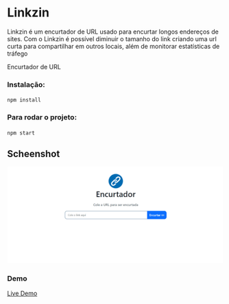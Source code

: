 # Linkzin 

Linkzin é um encurtador de URL usado para encurtar longos endereços de sites. Com o Linkzin é possível diminuir o tamanho do link criando uma url curta para compartilhar em outros locais, além de monitorar estatísticas de tráfego

Encurtador de URL

### Instalação:
`npm install`

### Para rodar o projeto:
`npm start`

## Scheenshot
<img src="/public/images/screen.gif" alt="">

### Demo
<a href="https://linkzin.net/">Live Demo</a>
